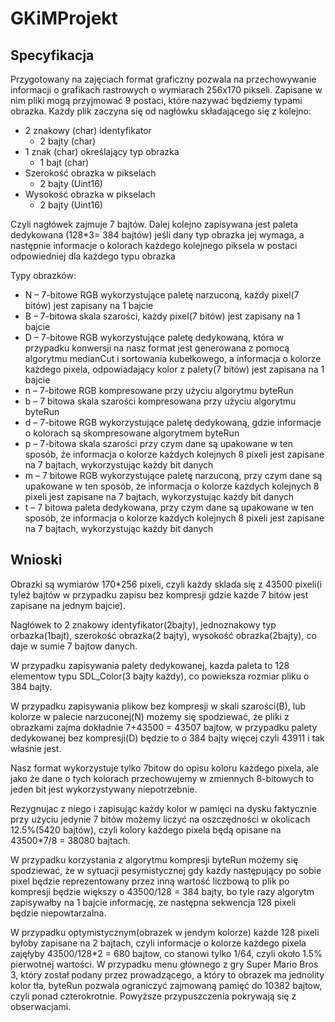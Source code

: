 # GKiMProjekt
## Specyfikacja 
Przygotowany na zajęciach format graficzny pozwala na przechowywanie informacji o grafikach rastrowych o wymiarach 256x170 pikseli. Zapisane w nim pliki mogą przyjmować 9 postaci, które nazywać będziemy typami obrazka.
Każdy plik zaczyna się od nagłówku składającego się z kolejno:
- 2 znakowy (char) identyfikator 
  - 2 bajty (char) 
- 1 znak (char) określający typ obrazka 
  - 1 bajt (char) 
- Szerokość obrazka w pikselach 
  - 2 bajty (Uint16)
- Wysokość obrazka w pikselach 
  - 2 bajty (Uint16)

Czyli nagłówek zajmuje 7 bajtów. Dalej kolejno zapisywana jest paleta dedykowana (128*3= 384 bajtów) jeśli dany typ obrazka jej wymaga, a następnie informacje o kolorach każdego kolejnego piksela w postaci odpowiedniej dla każdego typu obrazka

Typy obrazków:
-	N – 7-bitowe RGB wykorzystujące paletę narzuconą, każdy pixel(7 bitów) jest zapisany na 1 bajcie
-	B – 7-bitowa skala szarości, każdy pixel(7 bitów) jest zapisany na 1 bajcie
-	D – 7-bitowe RGB wykorzystujące paletę dedykowaną, która w przypadku konwersji na nasz format jest generowana z pomocą algorytmu medianCut i sortowania kubełkowego, a informacja o kolorze każdego pixela, odpowiadający kolor z palety(7 bitów) jest zapisana na 1 bajcie
-	n – 7-bitowe RGB kompresowane przy użyciu algorytmu byteRun
-	b – 7 bitowa skala szarości kompresowana przy użyciu algorytmu byteRun
-	d – 7-bitowe RGB wykorzystujące paletę dedykowaną, gdzie informacje o kolorach są skompresowane algorytmem byteRun
-	p – 7-bitowa skala szarości przy czym dane są upakowane w ten sposób, że informacja o kolorze każdych kolejnych 8 pixeli jest zapisane na 7 bajtach, wykorzystując każdy bit danych
-	m – 7 bitowe RGB wykorzystujące paletę narzuconą, przy czym dane są upakowane w ten sposób, że informacja o kolorze każdych kolejnych 8 pixeli jest zapisane na 7 bajtach, wykorzystując każdy bit danych
-	t – 7 bitowa paleta dedykowana, przy czym dane są upakowane w ten sposób, że informacja o kolorze każdych kolejnych 8 pixeli jest zapisane na 7 bajtach, wykorzystując każdy bit danych

## Wnioski

Obrazki są wymiarów 170*256 pixeli, czyli każdy sklada się z 43500 pixeli(i tyleż bajtów w przypadku zapisu bez kompresji gdzie każde 7 bitów jest zapisane na jednym bajcie).

Nagłówek to 2 znakowy identyfikator(2bajty), jednoznakowy typ orbazka(1bajt), szerokość obrazka(2 bajty), wysokość obrazka(2bajty), co daje w sumie 7 bajtow danych.

W przypadku zapisywania palety dedykowanej, kazda paleta to 128 elementow typu SDL_Color(3 bajty każdy), co powieksza rozmiar pliku o 384 bajty. 

W przypadku zapisywania plikow bez kompresji w skali szarości(B), lub kolorze w palecie narzuconej(N) możemy się spodziewać, że pliki z obrazkami zajma dokładnie 7+43500 = 43507 bajtow, w przypadku palety dedykowanej bez kompresji(D) będzie to o 384 bajty więcej czyli 43911 i tak właśnie jest.

Nasz format wykorzystuje tylko 7bitow do opisu koloru każdego pixela, ale jako że dane o tych kolorach przechowujemy w zmiennych 8-bitowych to jeden bit jest wykorzystywany niepotrzebnie.

Rezygnujac z niego i zapisując każdy kolor w pamięci na dysku faktycznie przy użyciu jedynie 7 bitów możemy liczyć na oszczędności w okolicach 12.5%(5420 bajtów), czyli kolory każdego pixela będą opisane na 
43500*7/8 =  38080 bajtach. 

W przypadku korzystania z algorytmu kompresji byteRun możemy się spodziewać, że w sytuacji pesymistycznej gdy każdy następujący po sobie pixel będzie reprezentowany przez inną wartość liczbową to plik po kompresji będzie większy o 43500/128 = 384 bajty, bo tyle razy algorytm zapisywałby na 1 bajcie informację, ze następna sekwencja 128 pixeli będzie niepowtarzalna.

W przypadku optymistycznym(obrazek w jendym kolorze) każde 128 pixeli byłoby zapisane na 2 bajtach, czyli informacje o kolorze każdego pixela zajęłyby 43500/128*2 = 680 bajtow, co stanowi tylko 1/64, czyli około 1.5% pierwotnej wartości. W przypadku menu głównego z gry Super Mario Bros 3, który został podany przez prowadzącego, a który to obrazek ma jednolity kolor tła, byteRun pozwala ograniczyć zajmowaną pamięć do 10382 bajtow, czyli ponad czterokrotnie.
Powyższe przypuszczenia pokrywają się z obserwacjami. 
